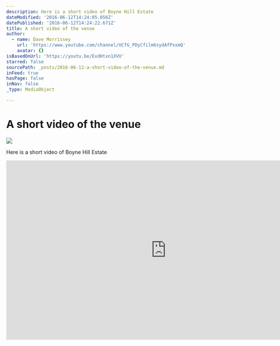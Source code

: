```yaml
---
description: Here is a short video of Boyne Hill Estate
dateModified: '2016-06-12T14:24:05.056Z'
datePublished: '2016-06-12T14:24:22.671Z'
title: A short video of the venue
author:
  - name: Dave Morrissey
    url: 'https://www.youtube.com/channel/UCfG_PDyCfilm6sydAfPxxmQ'
    avatar: {}
isBasedOnUrl: 'https://youtu.be/ExdHtxn1XVU'
starred: false
sourcePath: _posts/2016-06-12-a-short-video-of-the-venue.md
inFeed: true
hasPage: false
inNav: false
_type: MediaObject

---
```

# A short video of the venue
![](https://the-grid-user-content.s3-us-west-2.amazonaws.com/f1093e22-8132-47f9-a894-068168427a30.tiff)

Here is a short video of Boyne Hill Estate

<iframe src="https://cdn.embedly.com/widgets/media.html?src=https%3A%2F%2Fwww.youtube.com%2Fembed%2FExdHtxn1XVU%3Ffeature%3Doembed&amp;url=http%3A%2F%2Fwww.youtube.com%2Fwatch%3Fv%3DExdHtxn1XVU&amp;image=https%3A%2F%2Fi.ytimg.com%2Fvi%2FExdHtxn1XVU%2Fhqdefault.jpg&amp;key=b7d04c9b404c499eba89ee7072e1c4f7&amp;type=text%2Fhtml&amp;schema=youtube" width="854" height="480" scrolling="no" frameborder="0" allowfullscreen="" style=""></iframe>